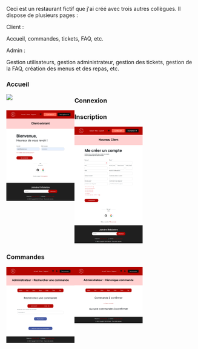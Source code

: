Ceci est un restaurant fictif que j'ai créé avec trois autres collègues. Il dispose de plusieurs pages :

Client :

Accueil, commandes, tickets, FAQ, etc.

Admin :

Gestion utilisateurs, gestion administrateur, gestion des tickets, gestion de la FAQ, création des menus et des repas, etc.

### Accueil

<img align="left" width="180px" src="./inc/accueil.png" />

### Connexion

<img align="left" width="180px" src="./inc/connexion.png" />

### Inscription

<img width="180px" src="./inc/inscription.png" />

### Commandes

<img align="left" width="180px" src="./inc/Commande1.png" />
<img width="180px" src="./inc/Commande2.png" />

<!-- DO NOT USE FOR COMMERCIAL PURPOSES.
© 2022 GRILL-O-PRESTO DEVELOPERS -->
